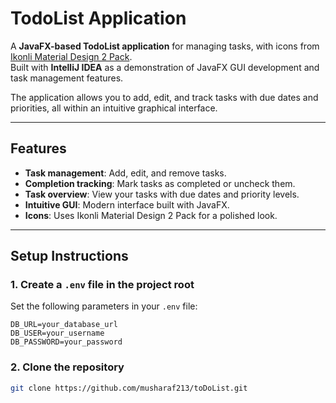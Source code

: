 # TodoList Application

A **JavaFX-based TodoList application** for managing tasks, with icons from [Ikonli Material Design 2 Pack](https://kordamp.org/ikonli/).  
Built with **IntelliJ IDEA** as a demonstration of JavaFX GUI development and task management features.

The application allows you to add, edit, and track tasks with due dates and priorities, all within an intuitive graphical interface.

---

## Features
- **Task management**: Add, edit, and remove tasks.  
- **Completion tracking**: Mark tasks as completed or uncheck them.  
- **Task overview**: View your tasks with due dates and priority levels.  
- **Intuitive GUI**: Modern interface built with JavaFX.  
- **Icons**: Uses Ikonli Material Design 2 Pack for a polished look.  

---

## Setup Instructions

### 1. Create a `.env` file in the project root
Set the following parameters in your `.env` file:
```
DB_URL=your_database_url
DB_USER=your_username
DB_PASSWORD=your_password
````
### 2. Clone the repository
```bash
git clone https://github.com/musharaf213/toDoList.git
